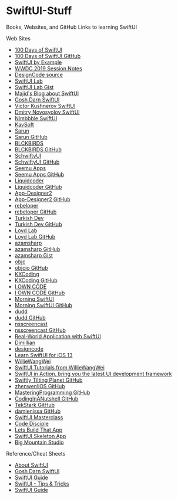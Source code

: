 # SwiftUI-Stuff
Books, Websites, and GitHub Links to learning SwiftUI
     
<html><body>

Web Sites<p>
<ul>
<li><a href="https://www.hackingwithswift.com/100/swiftui">100 Days of SwiftUI</a>
<li><a href="https://github.com/twostraws/HackingWithSwift/tree/master/SwiftUI">100 Days of SwiftUI GitHub</a>
<li><a href="https://www.hackingwithswift.com/quick-start/swiftui">SwiftUI by Example</a>
<li><a href="https://github.com/Blackjacx/WWDC">WWDC 2019 Session Notes</a>
<li><a href="https://github.com/mythxn/DesignCode-SwiftUI/tree/master/DesignCode">DesignCode source</a>
<li><a href="https://swiftui-lab.com">SwiftUI Lab</a>
<li><a href="https://gist.github.com/swiftui-lab">SwiftUI Lab Gist</a>
<li><a href="https://swiftwithmajid.com">Majid's Blog about SwiftUI</a>
<li><a href="https://goshdarnswiftui.com">Gosh Darn SwiftUI</a>
<li><a href="https://github.com/filimo">Victor Kushnerov SwiftUI</a>
<li><a href="https://github.com/DimNovo">Dmitry Novosyolov SwiftUI</a>
<li><a href="https://github.com/amosgyamfi">Nimbbble SwiftUI</a>
<li><a href="https://kavsoft.tech">KavSoft</a>
<li><a href="https://sarunw.com">Sarun</a>
<li><a href="https://github.com/sarunw">Sarun GitHub</a>
<li><a href="https://www.blckbirds.com">BLCKBIRDS</a>
<li><a href="https://github.com/BLCKBIRDS">BLCKBIRDS GitHub</a>
<li><a href="https://schwiftyui.com">SchwiftyUI</a>
<li><a href="https://github.com/SchwiftyUI">SchwiftyUI GitHub</a>
<li><a href="https://www.seemuapps.com">Seemu Apps</a>
<li><a href="https://github.com/awseeley">Seemu Apps GitHub</a>
<li><a href="https://www.liquidcoder.com">Liquidcoder</a>
<li><a href="https://github.com/liquidcoder1">Liquidcoder GitHub</a>
<li><a href="https://www.app-Designer2.io">App-Designer2</a>
<li><a href="https://github.com/App-Designer2">App-Designer2 GitHub</a>
<li><a href="https://rebeloper.com">rebeloper</a>
<li><a href="https://github.com/rebeloper">rebeloper GitHub</a>
<li><a href="https://medium.com/turkishdev">Turkish Dev</a>
<li><a href="https://github.com/SercanKaya-TurkishDev">Turkish Dev GitHub</a>
<li><a href="https://loydlab.blogspot.com">Loyd Lab</a>
<li><a href="https://github.com/loydkim">Loyd Lab GitHub</a>
<li><a href="https://highoncoding.com">azamsharp</a>
<li><a href="https://github.com/azamsharp">azamsharp GitHub</a>
<li><a href="https://gist.github.com/azamsharp">azamsharp Gist</a>
<li><a href="http://www.objc.io">objc</a>
<li><a href="https://github.com/objcio">objcio GitHub</a>
<li><a href="https://kxcoding.com">KXCoding</a>
<li><a href="https://github.com/kxcoding">KXCoding GitHub</a>
<li><a href="https://www.iowncode.com">I OWN CODE</a>
<li><a href="https://github.com/anupamchugh/iowncode">I OWN CODE GitHub</a>
<li><a href="https://www.morningswiftui.com">Morning SwiftUI</a>
<li><a href="https://github.com/thomas-sivilay">Morning SwiftUI GitHub</a>
<li><a href="https://dudd.tistory.com">dudd</a>
<li><a href="https://github.com/scharrin">dudd GitHub</a>
<li><a href="http://nsscreencast.com">nsscreencast</a>
<li><a href="https://github.com/nsscreencast">nsscreencast GitHub</a>
<li><a href="https://medium.com/better-programming/making-a-real-world-application-with-swiftui-cb40884c1056">Real-World Application with SwiftUI</a>
<li><a href="https://github.com/Dimillian">Dimillian</a>
<li><a href="https://designcode.io">designcode</a>
<li><a href="https://designcode.io/swiftui-course">Learn SwiftUI for iOS 13</a>
<li><a href="https://www.jianshu.com/u/785617fd05b4">WillieWangWei</a>
<li><a href="https://github.com/WillieWangWei/SwiftUI-Tutorials">SwiftUI Tutorials from WillieWangWei</a>
<li><a href="https://juejin.im/book/5db6b0fa6fb9a020446c5278">SwiftUI in Action, bring you the latest UI development framework</a>
<li><a href="https://github.com/calebrwells">Swiftly Tilting Planet GitHub</a>
<li><a href="https://github.com/zhenwenliOS">zhenwenliOS GitHub</a>
<li><a href="https://github.com/DavidBolis261">MasteringProgramming GitHub</a>
<li><a href="https://github.com/CodingInANutshell">CodingInANutshell GitHub</a>
<li><a href="https://github.com/TekStark">TekStark GitHub</a>
<li><a href="https://github.com/damienissa">damienissa GitHub</a>
<li><a href="https://swiftuimasterclass.com">SwiftUI Masterclass</a>
<li><a href="https://www.code-disciple.com">Code Disciple</a>
<li><a href="https://www.letsbuildthatapp.com">Lets Build That App</a>
<li><a href="https://github.com/PW486/swiftui-skeleton-app">SwiftUI Skeleton App</a>
<li><a href="https://www.bigmountainstudio.com">Big Mountain Studio</a>
</ul>

Reference/Cheat Sheets<p>
<ul>
<li><a href="https://github.com/Juanpe/About-SwiftUI">About SwiftUI</a>
<li><a href="https://goshdarnswiftui.com">Gosh Darn SwiftUI</a>
<li><a href="https://jinxiansen.github.io/SwiftUI">SwiftUI Guide</a>
<li><a href="https://fx-studio.github.io/swiftui_tips_and_tricks">SwiftUI - Tips & Tricks</a>
<li><a href="https://github.com/fzhlee/SwiftUI-Guide/blob/master/README_English.md">SwiftUI Guide</a>

</ul></body></html>
